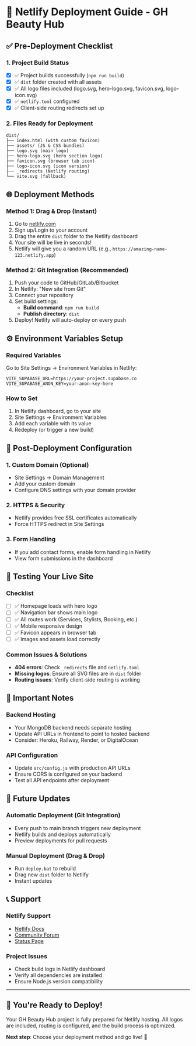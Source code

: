 # 🚀 Netlify Deployment Guide - GH Beauty Hub

## ✅ **Pre-Deployment Checklist**

### **1. Project Build Status**
- [x] ✅ Project builds successfully (`npm run build`)
- [x] ✅ `dist` folder created with all assets
- [x] ✅ All logo files included (logo.svg, hero-logo.svg, favicon.svg, logo-icon.svg)
- [x] ✅ `netlify.toml` configured
- [x] ✅ Client-side routing redirects set up

### **2. Files Ready for Deployment**
```
dist/
├── index.html (with custom favicon)
├── assets/ (JS & CSS bundles)
├── logo.svg (main logo)
├── hero-logo.svg (hero section logo)
├── favicon.svg (browser tab icon)
├── logo-icon.svg (icon version)
├── _redirects (Netlify routing)
└── vite.svg (fallback)
```

## 🌐 **Deployment Methods**

### **Method 1: Drag & Drop (Instant)**
1. Go to [netlify.com](https://netlify.com)
2. Sign up/Login to your account
3. Drag the entire `dist` folder to the Netlify dashboard
4. Your site will be live in seconds!
5. Netlify will give you a random URL (e.g., `https://amazing-name-123.netlify.app`)

### **Method 2: Git Integration (Recommended)**
1. Push your code to GitHub/GitLab/Bitbucket
2. In Netlify: "New site from Git"
3. Connect your repository
4. Set build settings:
   - **Build command**: `npm run build`
   - **Publish directory**: `dist`
5. Deploy! Netlify will auto-deploy on every push

## ⚙️ **Environment Variables Setup**

### **Required Variables**
Go to Site Settings → Environment Variables in Netlify:

```
VITE_SUPABASE_URL=https://your-project.supabase.co
VITE_SUPABASE_ANON_KEY=your-anon-key-here
```

### **How to Set**
1. In Netlify dashboard, go to your site
2. Site Settings → Environment Variables
3. Add each variable with its value
4. Redeploy (or trigger a new build)

## 🔧 **Post-Deployment Configuration**

### **1. Custom Domain (Optional)**
- Site Settings → Domain Management
- Add your custom domain
- Configure DNS settings with your domain provider

### **2. HTTPS & Security**
- Netlify provides free SSL certificates automatically
- Force HTTPS redirect in Site Settings

### **3. Form Handling**
- If you add contact forms, enable form handling in Netlify
- View form submissions in the dashboard

## 📱 **Testing Your Live Site**

### **Checklist**
- [ ] ✅ Homepage loads with hero logo
- [ ] ✅ Navigation bar shows main logo
- [ ] ✅ All routes work (Services, Stylists, Booking, etc.)
- [ ] ✅ Mobile responsive design
- [ ] ✅ Favicon appears in browser tab
- [ ] ✅ Images and assets load correctly

### **Common Issues & Solutions**
- **404 errors**: Check `_redirects` file and `netlify.toml`
- **Missing logos**: Ensure all SVG files are in `dist` folder
- **Routing issues**: Verify client-side routing is working

## 🚨 **Important Notes**

### **Backend Hosting**
- Your MongoDB backend needs separate hosting
- Update API URLs in frontend to point to hosted backend
- Consider: Heroku, Railway, Render, or DigitalOcean

### **API Configuration**
- Update `src/config.js` with production API URLs
- Ensure CORS is configured on your backend
- Test all API endpoints after deployment

## 🔄 **Future Updates**

### **Automatic Deployment (Git Integration)**
- Every push to main branch triggers new deployment
- Netlify builds and deploys automatically
- Preview deployments for pull requests

### **Manual Deployment (Drag & Drop)**
- Run `deploy.bat` to rebuild
- Drag new `dist` folder to Netlify
- Instant updates

## 📞 **Support**

### **Netlify Support**
- [Netlify Docs](https://docs.netlify.com/)
- [Community Forum](https://community.netlify.com/)
- [Status Page](https://status.netlify.com/)

### **Project Issues**
- Check build logs in Netlify dashboard
- Verify all dependencies are installed
- Ensure Node.js version compatibility

---

## 🎉 **You're Ready to Deploy!**

Your GH Beauty Hub project is fully prepared for Netlify hosting. All logos are included, routing is configured, and the build process is optimized.

**Next step**: Choose your deployment method and go live! 🚀


